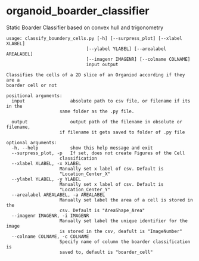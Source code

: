 # organoid_boarder_classifier
Static Boarder Classifier based on convex hull and trigonometry



    usage: classify_boundery_cells.py [-h] [--surpress_plot] [--xlabel XLABEL]
                                  [--ylabel YLABEL] [--arealabel AREALABEL]
                                  [--imagenr IMAGENR] [--colname COLNAME]
                                  input output

    Classifies the cells of a 2D slice of an Organiod according if they are a
    boarder cell or not

    positional arguments:
      input                 absolute path to csv file, or filename if its in the
                        same folder as the .py file.

      output                output path of the filename in obsolute or filename,
                        if filename it gets saved to folder of .py file

    optional arguments:
      -h, --help            show this help message and exit
      --surpress_plot, -p   If set, does not create Figures of the Cell
                        classification
      --xlabel XLABEL, -x XLABEL
                        Manually set x label of csv. Default is
                        "Location_Center_X"
      --ylabel YLABEL, -y YLABEL
                        Manually set x label of csv. Default is
                        "Location_Center_Y"
      --arealabel AREALABEL, -a AREALABEL
                        Manually set label the area of a cell is stored in the
                        csv. Default is "AreaShape_Area"
      --imagenr IMAGENR, -i IMAGENR
                        Manually set label the unique identifier for the image
                        is stored in the csv, deafult is "ImageNumber"
      --colname COLNAME, -c COLNAME
                        Specify name of column the boarder classification is
                        saved to, default is "boarder_cell"

